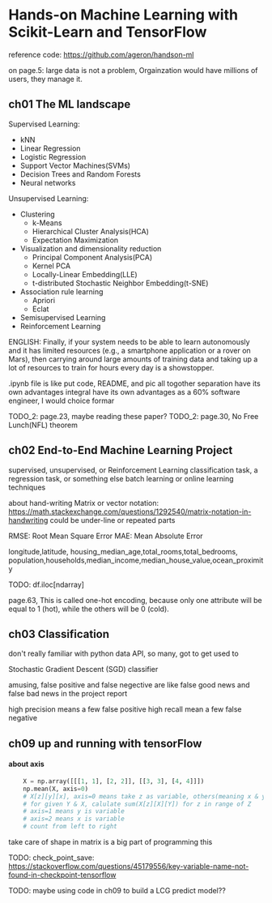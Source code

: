 Hands-on Machine Learning with Scikit-Learn and TensorFlow
================================================================================

reference code: https://github.com/ageron/handson-ml

on page.5:
large data is not a problem, Orgainzation would have millions of users, they manage it.

ch01 The ML landscape
--------------------------------------------------------------------------------

Supervised Learning:
- kNN
- Linear Regression
- Logistic Regression
- Support Vector Machines(SVMs)
- Decision Trees and Random Forests
- Neural networks

Unsupervised Learning:
- Clustering
    + k-Means
    + Hierarchical Cluster Analysis(HCA)
    + Expectation Maximization
- Visualization and dimensionality reduction
    + Principal Component Analysis(PCA)
    + Kernel PCA
    + Locally-Linear Embedding(LLE)
    + t-distributed Stochastic Neighbor Embedding(t-SNE)
- Association rule learning
    + Apriori
    + Eclat
- Semisupervised Learning
- Reinforcement Learning

ENGLISH: Finally, if your system needs to be able to learn autonomously and it has limited resources (e.g., a smartphone application or a rover on Mars), then carrying around large amounts of training data and taking up a lot of resources to train for hours every day is a showstopper.

.ipynb file is like put code, README, and pic all togother
separation have its own advantages
integral have its own advantages
as a 60% software engineer, I would choice formar

TODO_2: page.23, maybe reading these paper?
TODO_2: page.30, No Free Lunch(NFL) theorem

ch02 End-to-End Machine Learning Project
--------------------------------------------------------------------------------
supervised, unsupervised, or Reinforcement Learning
classification task, a regression task, or something else
batch learning or online learning techniques

about hand-writing Matrix or vector notation: https://math.stackexchange.com/questions/1292540/matrix-notation-in-handwriting
could be under-line or repeated parts

RMSE: Root Mean Square Error
MAE: Mean Absolute Error

longitude,latitude,
housing_median_age,total_rooms,total_bedrooms,
population,households,median_income,median_house_value,ocean_proximity

TODO: df.iloc[ndarray]

page.63, This is called one-hot encoding, because only one attribute will be equal to 1 (hot), while the others will be 0 (cold).

ch03 Classification
--------------------------------------------------------------------------------
don't really familiar with python data API, so many, got to get used to

Stochastic Gradient Descent (SGD) classifier

amusing, false positive and false negective are like
false good news and false bad news in the project report

high precision means a few false positive
high recall mean a few false negative

ch09 up and running with tensorFlow
--------------------------------------------------------------------------------

#### about axis
```python
    X = np.array([[[1, 1], [2, 2]], [[3, 3], [4, 4]]])
    np.mean(X, axis=0)
    # X[z][y][x], axis=0 means take z as variable, others(meaning x & y) as constant
    # for given Y & X, calulate sum(X[z][X][Y]) for z in range of Z
    # axis=1 means y is variable
    # axis=2 means x is variable
    # count from left to right
```

take care of shape in matrix is a big part of programming this

TODO: check_point_save: https://stackoverflow.com/questions/45179556/key-variable-name-not-found-in-checkpoint-tensorflow

TODO: maybe using code in ch09 to build a LCG predict model??
